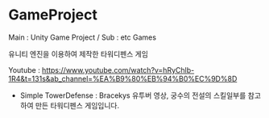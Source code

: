 # GameProject

Main : Unity Game Project / Sub : etc Games

유니티 엔진을 이용하여 제작한 타워디펜스 게임

Youtube : https://www.youtube.com/watch?v=hRyChlb-1R4&t=131s&ab_channel=%EA%B9%80%EB%94%B0%EC%9D%8D

- Simple TowerDefense : Bracekys 유투버 영상, 궁수의 전설의 스킬일부를 참고하여 만든 타워디펜스 게임입니다.

